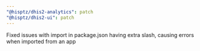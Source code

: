```yaml
---
"@hisptz/dhis2-analytics": patch
"@hisptz/dhis2-ui": patch
---
```


Fixed issues with import in package.json having extra slash, causing errors when imported from an app
